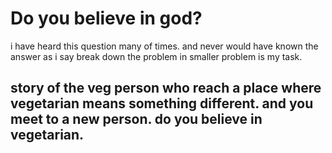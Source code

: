#  Do you believe in god?
i have heard this question many of times. and never would have known the answer as i say break down the problem in smaller problem is my task.
## story of the veg person who reach a place where vegetarian means something different. and you meet to a new person. do you believe in vegetarian.
